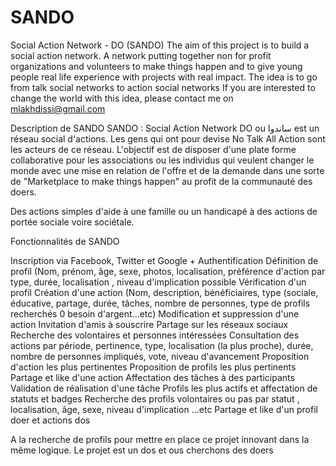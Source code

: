 SANDO
===

Social Action Network - DO (SANDO)
The aim of this project is to build a social action network. 
A network putting together non for profit organizations and volunteers to make things happen and to give young people real life experience with projects with real impact.
The idea is to go from talk social networks to action social networks
If you are interested to change the world with this idea, please contact me on mlakhdissi@gmail.com


Description de SANDO
SANDO : Social Action Network DO ou   ساندوا est un réseau social d'actions. Les  gens qui ont pour devise No Talk All Action sont les acteurs de ce réseau. L'objectif est de disposer d'une plate forme collaborative pour les associations ou les individus qui veulent changer le monde avec une mise en relation de l'offre et de la demande dans une sorte de "Marketplace to make things happen" au profit de la communauté des doers.

Des actions simples d'aide à une famille ou un handicapé à des actions de portée sociale voire sociétale.

Fonctionnalités de SANDO

Inscription via Facebook, Twitter et Google + 
Authentification 
Définition de profil (Nom, prénom, âge, sexe, photos, localisation, préférence d'action par type, durée, localisation , niveau d'implication possible
Vérification d'un profil 
Création d'une action (Nom, description, bénéficiaires, type (sociale, éducative, partage, durée, tâches, nombre de personnes, type de profils recherchés 0 besoin d'argent...etc)
Modification et suppression d'une action 
Invitation d'amis à souscrire
Partage sur les réseaux sociaux 
Recherche des volontaires et personnes intéressées 
Consultation des actions par période, pertinence, type, localisation  (la plus proche), durée, nombre de personnes impliqués, vote, niveau d'avancement 
Proposition d'action les plus pertinentes
Proposition de profils les plus pertinents 
Partage et like d'une action
Affectation des tâches à des participants 
Validation de réalisation d'une tâche 
Profils les plus actifs et affectation de statuts et badges
Recherche des profils volontaires ou pas par statut , localisation, âge, sexe, niveau d'implication ...etc
Partage et like d'un profil doer et actions dos

A la recherche de profils pour mettre en place ce projet innovant dans la même logique. Le projet est un dos et ous cherchons des doers
